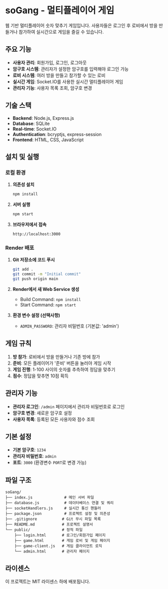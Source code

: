 # soGang - 멀티플레이어 게임

웹 기반 멀티플레이어 숫자 맞추기 게임입니다. 사용자들은 로그인 후 로비에서 방을 만들거나 참가하여 실시간으로 게임을 즐길 수 있습니다.

## 주요 기능

- **사용자 관리**: 회원가입, 로그인, 로그아웃
- **암구호 시스템**: 관리자가 설정한 암구호를 입력해야 로그인 가능
- **로비 시스템**: 여러 방을 만들고 참가할 수 있는 로비
- **실시간 게임**: Socket.IO를 사용한 실시간 멀티플레이어 게임
- **관리자 기능**: 사용자 목록 조회, 암구호 변경

## 기술 스택

- **Backend**: Node.js, Express.js
- **Database**: SQLite
- **Real-time**: Socket.IO
- **Authentication**: bcryptjs, express-session
- **Frontend**: HTML, CSS, JavaScript

## 설치 및 실행

### 로컬 환경

1. **의존성 설치**
   ```bash
   npm install
   ```

2. **서버 실행**
   ```bash
   npm start
   ```

3. **브라우저에서 접속**
   ```
   http://localhost:3000
   ```

### Render 배포

1. **Git 저장소에 코드 푸시**
   ```bash
   git add .
   git commit -m "Initial commit"
   git push origin main
   ```

2. **Render에서 새 Web Service 생성**
   - Build Command: `npm install`
   - Start Command: `npm start`

3. **환경 변수 설정 (선택사항)**
   - `ADMIN_PASSWORD`: 관리자 비밀번호 (기본값: 'admin')

## 게임 규칙

1. **방 참가**: 로비에서 방을 만들거나 기존 방에 참가
2. **준비**: 모든 플레이어가 '준비' 버튼을 눌러야 게임 시작
3. **게임 진행**: 1-100 사이의 숫자를 추측하여 정답을 맞추기
4. **점수**: 정답을 맞추면 10점 획득

## 관리자 기능

- **관리자 로그인**: `/admin` 페이지에서 관리자 비밀번호로 로그인
- **암구호 변경**: 새로운 암구호 설정
- **사용자 목록**: 등록된 모든 사용자와 점수 조회

## 기본 설정

- **기본 암구호**: `1234`
- **관리자 비밀번호**: `admin`
- **포트**: `3000` (환경변수 `PORT`로 변경 가능)

## 파일 구조

```
soGang/
├── index.js              # 메인 서버 파일
├── database.js           # 데이터베이스 연결 및 쿼리
├── socketHandlers.js     # 실시간 통신 핸들러
├── package.json          # 프로젝트 설정 및 의존성
├── .gitignore           # Git 무시 파일 목록
├── README.md            # 프로젝트 설명서
└── public/              # 정적 파일
    ├── login.html       # 로그인/회원가입 페이지
    ├── game.html        # 게임 로비 및 게임 페이지
    ├── game-client.js   # 게임 클라이언트 로직
    └── admin.html       # 관리자 페이지
```

## 라이센스

이 프로젝트는 MIT 라이센스 하에 배포됩니다. 